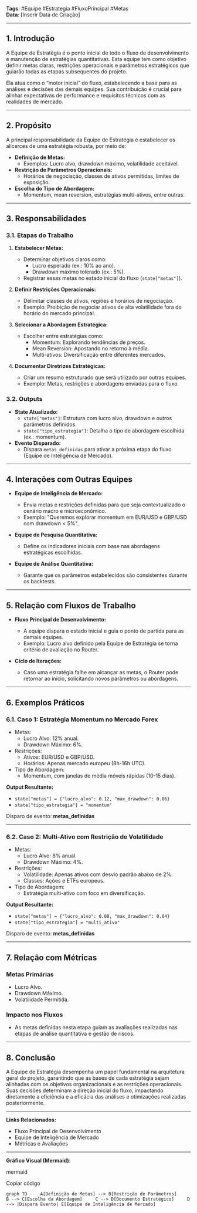 **Tags**: #Equipe #Estrategia #FluxoPrincipal #Metas  
**Data**: [Inserir Data de Criação]

---

## **1. Introdução**

A Equipe de Estratégia é o ponto inicial de todo o fluxo de desenvolvimento e manutenção de estratégias quantitativas. Esta equipe tem como objetivo definir metas claras, restrições operacionais e parâmetros estratégicos que guiarão todas as etapas subsequentes do projeto.

Ela atua como o “motor inicial” do fluxo, estabelecendo a base para as análises e decisões das demais equipes. Sua contribuição é crucial para alinhar expectativas de performance e requisitos técnicos com as realidades de mercado.

---

## **2. Propósito**

A principal responsabilidade da Equipe de Estratégia é estabelecer os alicerces de uma estratégia robusta, por meio de:

- **Definição de Metas:**
    - Exemplos: Lucro alvo, drawdown máximo, volatilidade aceitável.
- **Restrição de Parâmetros Operacionais:**
    - Horários de negociação, classes de ativos permitidas, limites de exposição.
- **Escolha do Tipo de Abordagem:**
    - Momentum, mean reversion, estratégias multi-ativos, entre outras.

---

## **3. Responsabilidades**

### **3.1. Etapas do Trabalho**

1. **Estabelecer Metas:**
    
    - Determinar objetivos claros como:
        - Lucro esperado (ex.: 10% ao ano).
        - Drawdown máximo tolerado (ex.: 5%).
    - Registrar essas metas no estado inicial do fluxo (`state["metas"]`).
2. **Definir Restrições Operacionais:**
    
    - Delimitar classes de ativos, regiões e horários de negociação.
    - Exemplo: Proibição de negociar ativos de alta volatilidade fora do horário do mercado principal.
3. **Selecionar a Abordagem Estratégica:**
    
    - Escolher entre estratégias como:
        - Momentum: Explorando tendências de preços.
        - Mean Reversion: Apostando no retorno à média.
        - Multi-ativos: Diversificação entre diferentes mercados.
4. **Documentar Diretrizes Estratégicas:**
    
    - Criar um resumo estruturado que será utilizado por outras equipes.
    - Exemplo: Metas, restrições e abordagens enviadas para o fluxo.

### **3.2. Outputs**

- **State Atualizado:**
    - `state["metas"]`: Estrutura com lucro alvo, drawdown e outros parâmetros definidos.
    - `state["tipo_estrategia"]`: Detalha o tipo de abordagem escolhida (ex.: momentum).
- **Evento Disparado:**
    - Dispara `metas_definidas` para ativar a próxima etapa do fluxo (Equipe de Inteligência de Mercado).

---

## **4. Interações com Outras Equipes**

- **Equipe de Inteligência de Mercado:**
    
    - Envia metas e restrições definidas para que seja contextualizado o cenário macro e microeconômico.
    - Exemplo: "Queremos explorar momentum em EUR/USD e GBP/USD com drawdown < 5%".
- **Equipe de Pesquisa Quantitativa:**
    
    - Define os indicadores iniciais com base nas abordagens estratégicas escolhidas.
- **Equipe de Análise Quantitativa:**
    
    - Garante que os parâmetros estabelecidos são consistentes durante os backtests.

---

## **5. Relação com Fluxos de Trabalho**

- **Fluxo Principal de Desenvolvimento:**
    
    - A equipe dispara o estado inicial e guia o ponto de partida para as demais equipes.
    - Exemplo: Lucro alvo definido pela Equipe de Estratégia se torna critério de avaliação no Router.
- **Ciclo de Iterações:**
    
    - Caso uma estratégia falhe em alcançar as metas, o Router pode retornar ao início, solicitando novos parâmetros ou abordagens.

---

## **6. Exemplos Práticos**

### **6.1. Caso 1: Estratégia Momentum no Mercado Forex**

- Metas:
    - Lucro Alvo: 12% anual.
    - Drawdown Máximo: 6%.
- Restrições:
    - Ativos: EUR/USD e GBP/USD.
    - Horários: Apenas mercado europeu (8h-16h UTC).
- Tipo de Abordagem:
    - Momentum, com janelas de média móveis rápidas (10-15 dias).

**Output Resultante:**

- `state["metas"] = {"lucro_alvo": 0.12, "max_drawdown": 0.06}`
- `state["tipo_estrategia"] = "momentum"`

Disparo de evento: **metas_definidas**

---

### **6.2. Caso 2: Multi-Ativo com Restrição de Volatilidade**

- Metas:
    - Lucro Alvo: 8% anual.
    - Drawdown Máximo: 4%.
- Restrições:
    - Volatilidade: Apenas ativos com desvio padrão abaixo de 2%.
    - Classes: Ações e ETFs europeus.
- Tipo de Abordagem:
    - Estratégia multi-ativo com foco em diversificação.

**Output Resultante:**

- `state["metas"] = {"lucro_alvo": 0.08, "max_drawdown": 0.04}`
- `state["tipo_estrategia"] = "multi_ativo"`

Disparo de evento: **metas_definidas**

---

## **7. Relação com Métricas**

### **Metas Primárias**

- Lucro Alvo.
- Drawdown Máximo.
- Volatilidade Permitida.

### **Impacto nos Fluxos**

- As metas definidas nesta etapa guiam as avaliações realizadas nas etapas de análise quantitativa e gestão de riscos.

---

## **8. Conclusão**

A Equipe de Estratégia desempenha um papel fundamental na arquitetura geral do projeto, garantindo que as bases de cada estratégia sejam alinhadas com os objetivos organizacionais e as restrições operacionais. Suas decisões determinam a direção inicial do fluxo, impactando diretamente a eficiência e a eficácia das análises e otimizações realizadas posteriormente.

---

**Links Relacionados:**

- Fluxo Principal de Desenvolvimento
- Equipe de Inteligência de Mercado
- Métricas e Avaliações

---

**Gráfico Visual (Mermaid)**:

mermaid

Copiar código

`graph TD     A[Definição de Metas] --> B[Restrição de Parâmetros]     B --> C[Escolha da Abordagem]     C --> D[Documento Estratégico]     D --> |Dispara Evento| E[Equipe de Inteligência de Mercado]`